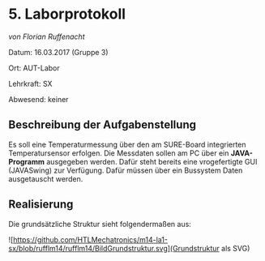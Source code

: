 # **5. Laborprotokoll** 

*von Florian Ruffenacht*

Datum: 16.03.2017 (Gruppe 3)

Ort: AUT-Labor

Lehrkraft: SX

Abwesend: keiner

## **Beschreibung der Aufgabenstellung**

Es soll eine Temperaturmessung über den am SURE-Board integrierten Temperatursensor erfolgen. Die Messdaten sollen am PC über ein **JAVA-Programm** ausgegeben werden. Dafür steht bereits eine vrogefertigte GUI (JAVASwing) zur Verfügung. Dafür müssen über ein Bussystem Daten ausgetauscht werden.

## **Realisierung**

Die grundsätzliche Struktur sieht folgendermaßen aus:

![https://github.com/HTLMechatronics/m14-la1-sx/blob/rufflm14/rufflm14/BildGrundstruktur.svg](Grundstruktur als SVG)

